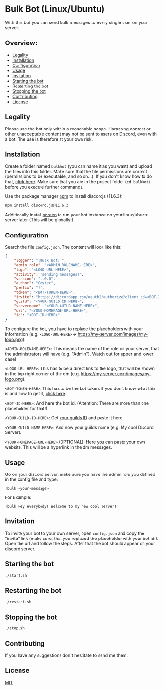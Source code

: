 # Bulk Bot (Linux/Ubuntu)

With this bot you can send bulk messages to every single user on your server.

## Overview:

- [Legality](https://github.com/Nani-Games/bulk-bot#legality)
- [Installation](https://github.com/Nani-Games/bulk-bot#installation)
- [Configuration](https://github.com/Nani-Games/bulk-bot#configuration)
- [Usage](https://github.com/Nani-Games/bulk-bot#usage)
- [Invitation](https://github.com/Nani-Games/bulk-bot#invitation)
- [Starting the bot](https://github.com/Nani-Games/bulk-bot#starting-the-bot)
- [Restarting the bot](https://github.com/Nani-Games/bulk-bot#restarting-the-bot)
- [Stopping the bot](https://github.com/Nani-Games/bulk-bot#stopping-the-bot)
- [Contributing](https://github.com/Nani-Games/bulk-bot#contributing)
- [License](https://github.com/Nani-Games/bulk-bot#license)

## Legality

Please use the bot only within a reasonable scope. Harassing content or other unacceptable content may not be sent to users on Discord, even with a bot. The use is therefore at your own risk.

## Installation

Create a folder named ``bulkbot`` (you can name it as you want) and upload the files into this folder. Make sure that the file permissions are correct (permissions to be executable, and so on...). If you don't know how to do that, [click here](https://askubuntu.com/questions/229589/how-to-make-a-file-e-g-a-sh-script-executable-so-it-can-be-run-from-a-termi). Make sure that you are in the project folder (``cd bulkbot``) before you execute further commands.

Use the package manager [npm](https://docs.npmjs.com/cli/install) to install discordjs (11.6.3):

```bash
npm install discord.js@11.6.3
```
Additionally install [screen](https://wiki.ubuntuusers.de/Screen/) to run your bot instance on your linux/ubuntu server later (This will be globally!).

## Configuration

Search the file ``config.json``. The content will look like this:

```json
{
    "logger": "[Bulk Bot] ",
    "admin_role": "<ADMIN-ROLENAME-HERE>",
    "logo": "<LOGO-URL-HERE>",
    "activity": "sending messages!",
    "version": "1.0.0",
    "author": "Ceytec",
    "prefix": "!",
    "token": "<BOT-TOKEN-HERE>",
    "invite": "https://discordapp.com/oauth2/authorize?client_id=<BOT-ID-HERE>&permissions=8&scope=bot",
    "guild": "<YOUR-GUILD-ID-HERE>",
    "servername": "<YOUR-GUILD-NAME-HERE>",
    "url": "<YOUR-HOMEPAGE-URL-HERE>",
    "id": "<BOT-ID-HERE>"
}
```
To configure the bot, you have to replace the placeholders with your information (e.g. ``<LOGO-URL-HERE>``→ https://my-server.com/images/my-logo.png):

``<ADMIN-ROLENAME-HERE>``: This means the name of the role on your server, that the administrators will have (e.g. "Admin"). Watch out for upper and lower case!

``<LOGO-URL-HERE>``: This has to be a direct link to the logo, that will be shown in the top right corner of the dm (e.g. https://my-server.com/images/my-logo.png).

``<BOT-TOKEN-HERE>``: This has to be the bot token. If you don't know what this is and how to get it, [click here](https://www.google.de/search?q=How+to+create+discord+bot+developer+portal&oq=How+to+create+discord+bot+developer+portal).

``<BOT-ID-HERE>``: And here the bot id. (Attention: There are more than one placeholder for that!)

``<YOUR-GUILD-ID-HERE>``: Get [your guilds ID](https://support.discordapp.com/hc/de/articles/206346498-Wie-finde-ich-meine-Server-ID-) and paste it here.

``<YOUR-GUILD-NAME-HERE>``: And now your guilds name (e.g. My cool Discord Server).

``<YOUR-HOMEPAGE-URL-HERE>`` (OPTIONAL): Here you can paste your own website. This will be a hyperlink in the dm messages.

## Usage

Go on your discord server, make sure you have the admin role you defined in the config file and type:
```
!bulk <your-message>
```
For Example:
```
!bulk Hey everybody! Welcome to my new cool server!
```

## Invitation

To invite your bot to your own server, open ``config.json`` and copy the "invite" link (make sure, that you replaced the
placeholder with your bot id!). Open the url and follow the steps. After that the bot should appear on your discord server. 

## Starting the bot

```bash
./start.sh
```

## Restarting the bot

```bash
./restart.sh
```

## Stopping the bot

```bash
./stop.sh
```

## Contributing
If you have any suggestions don't hestitate to send me them.

## License
[MIT](https://choosealicense.com/licenses/mit/)
